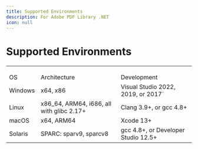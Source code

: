 ```yaml
---
title: Supported Environments
description: For Adobe PDF Library .NET
icon: null
---
```


# Supported Environments

###

|         |                                            |                                     |
| ------- | ------------------------------------------ | ----------------------------------- |
|         |                                            |                                     |
|         |                                            |                                     |
|         |                                            |                                     |
| OS      | Architecture                               | Development                         |
| Windows | x64, x86                                   | Visual Studio 2022, 2019, or 2017\` |
| Linux   | x86\_64, ARM64, i686, all with glibc 2.17+ | Clang 3.9+, or gcc 4.8+             |
| macOS   | x64, ARM64                                 | Xcode 13+                           |
| Solaris | SPARC: sparv9, sparcv8                     | gcc 4.8+, or Developer Studio 12.5+ |

##
